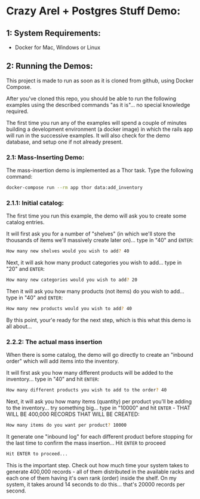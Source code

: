 # Crazy Arel + Postgres Stuff Demo:

## 1: System Requirements:
 - Docker for Mac, Windows or Linux


## 2: Running the Demos:

This project is made to run as soon as it is cloned from github, using Docker Compose.

After you've cloned this repo, you should be able to run the following examples
using the described commands "as it is"... no special knowledge required.

The first time you run any of the examples will spend a couple of minutes
building a development environment (a docker image) in which the rails app will
run in the successive examples. It will also check for the demo database, and
setup one if not already present.

### 2.1: Mass-Inserting Demo:

The mass-insertion demo is implemented as a Thor task. Type the following
command:

```bash
docker-compose run --rm app thor data:add_inventory
```

### 2.1.1: Initial catalog:

The first time you run this example, the demo will ask you to create some
catalog entries.

It will first ask you for a number of "shelves" (in which we'll store the
thousands of items we'll massively create later on)... type in "40" and `ENTER`:

```bash
How many new shelves would you wish to add? 40
```

Next, it will ask how many product categories you wish to add... type in "20"
 and `ENTER`:

```bash
How many new categories would you wish to add? 20
```

Then it will ask you how many products (not items) do you wish to add...
type in "40" and `ENTER`:

```bash
How many new products would you wish to add? 40
```

By this point, your'e ready for the next step, which is this what this demo is
all about...

### 2.2.2: The actual mass insertion

When there is some catalog, the demo will go directly to create an "inbound
order" which will add items into the inventory.

It will first ask you how many different products will be added to the
inventory... type in "40" and hit `ENTER`:

```bash
How many different products you wish to add to the order? 40
```

Next, it will ask you how many items (quantity) per product you'll be adding to
the inventory... try something big... type in "10000" and hit `ENTER` - THAT
WILL BE 400,000 RECORDS THAT WILL BE CREATED:

```bash
How many items do you want per product? 10000
```

It generate one "inbound log" for each different product before stopping for the
last time to confirm the mass insertion... Hit `ENTER` to proceed

```bash
Hit ENTER to proceed...
```

This is the important step. Check out how much time your system takes to
generate 400,000 records - all of them distributed in the available racks and
each one of them having it's own rank (order) inside the shelf. On my system, it
takes around 14 seconds to do this... that's 20000 records per second.
